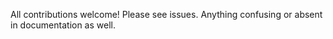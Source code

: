 All contributions welcome! Please see issues. Anything confusing or absent in documentation as well.

